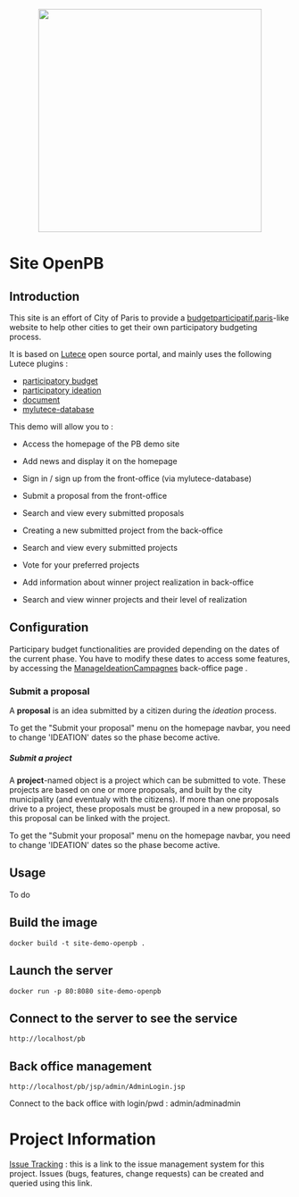 <p align="center">
<img src="https://raw.githubusercontent.com/lutece-secteur-public/particip-site-participatorybudget/develop/webapp/images/logo-openpb-1280x1024.png" width="400">
</p>

# Site OpenPB

## Introduction

This site is an effort of City of Paris to provide a <a href="https://budgetparticipatif.paris">budgetparticipatif.paris</a>-like website to help other cities to get their own participatory budgeting process.

It is based on [Lutece](https://fr.lutece.paris.fr/fr/) open source portal, and mainly uses the following Lutece plugins :
- [participatory budget](https://github.com/lutece-secteur-public/particip-plugin-participatorybudget)
- [participatory ideation](https://github.com/lutece-secteur-public/particip-plugin-participatoryideation)
- [document](https://github.com/lutece-platform/lutece-cms-plugin-document)
- [mylutece-database](https://github.com/lutece-platform/lutece-auth-module-mylutece-database)

This demo will allow you to :

- Access the homepage of the PB demo site
- Add news and display it on the homepage


- Sign in / sign up from the front-office (via mylutece-database)


- Submit a proposal from the front-office
- Search and view every submitted proposals


- Creating a new submitted project from the back-office
- Search and view every submitted projects
- Vote for your preferred projects


- Add information about winner project realization in back-office
- Search and view winner projects and their level of realization

## Configuration

Participary budget functionalities are provided depending on the dates of the current phase. You have to modify these dates to access some features, by accessing the [ManageIdeationCampagnes](http://localhost:8080/pb/jsp/admin/plugins/participatoryideation/ManageIdeationCampagnes.jsp) back-office page .

### Submit a proposal

A **proposal** is an idea submitted by a citizen during the *ideation* process.

To get the "Submit your proposal" menu on the homepage navbar, you need to change 'IDEATION' dates so the phase become active.

##### Submit a project

A **project**-named object is a project which can be submitted to vote. These projects are based on one or more proposals, and built by the city municipality (and eventualy with the citizens). If more than one proposals drive to a project, these proposals must be grouped in a new proposal, so this proposal can be linked with the project.

To get the "Submit your proposal" menu on the homepage navbar, you need to change 'IDEATION' dates so the phase become active.

## Usage

To do

## Build the image

`docker build -t site-demo-openpb .`

## Launch the server

`docker run -p 80:8080 site-demo-openpb`

## Connect to the server to see the service

`http://localhost/pb`

## Back office management

`http://localhost/pb/jsp/admin/AdminLogin.jsp`

Connect to the back office with login/pwd : admin/adminadmin

# Project Information

 [Issue Tracking](http://dev.lutece.paris.fr/jira/browse/PARTIDEA) : this is a link to the issue management system for this project. Issues (bugs, features, change requests) can be created and queried using this link.
